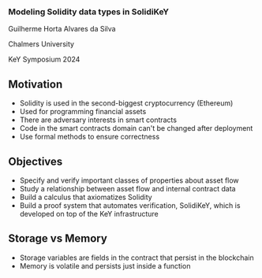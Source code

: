 ### Modeling Solidity data types in SolidiKeY
Guilherme Horta Alvares da Silva

Chalmers University

KeY Symposium 2024


## Motivation
- Solidity is used in the second-biggest cryptocurrency (Ethereum) <!-- .element: class="fragment fade-in-then-semi-out" -->
- Used for programming financial assets <!-- .element: class="fragment fade-in-then-semi-out" -->
- There are adversary interests in smart contracts <!-- .element: class="fragment fade-in-then-semi-out" -->
- Code in the smart contracts domain can't be changed after deployment <!-- .element: class="fragment fade-in-then-semi-out" -->
- Use formal methods to ensure correctness <!-- .element: class="fragment fade-in" -->


## Objectives
- Specify and verify important classes of properties about asset flow <!-- .element: class="fragment fade-in-then-semi-out" -->
- Study a relationship between asset flow and internal contract data <!-- .element: class="fragment fade-in-then-semi-out" -->
- Build a calculus that axiomatizes Solidity <!-- .element: class="fragment fade-in-then-semi-out" -->
- Build a proof system that automates verification, SolidiKeY, which is developed on top of the KeY infrastructure <!-- .element: class="fragment fade-in" -->


## Storage vs Memory
- Storage variables are fields in the contract that persist in the blockchain <!-- .element: class="fragment fade-in-then-semi-out" -->
- Memory is volatile and persists just inside a function <!-- .element: class="fragment fade-in" -->